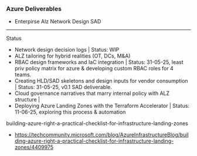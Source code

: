   
### Azure Deliverables

- Enterpirse Alz Network Design SAD 
---
Status
- Network design decision logs                                              | Status: WIP
- ALZ tailoring for hybrid realities (OT, DCs, M&A)
- RBAC design frameworks and IaC integration                                | Status: 31-05-25, least priv policy matrix for azure & developing custom RBAC roles for 4 teams.
- Creating HLD/SAD skeletons and design inputs for vendor consumption       | Status: 31-05-25, v0.1 SAD deliverable.
- Cloud governance narratives that marry internal policy with ALZ structure |
- Deploying Azure Landing Zones with the Terraform Accelerator              | Status: 11-06-25, exploring this process & automation

building-azure-right-a-practical-checklist-for-infrastructure-landing-zones
- https://techcommunity.microsoft.com/blog/AzureInfrastructureBlog/building-azure-right-a-practical-checklist-for-infrastructure-landing-zones/4409975
